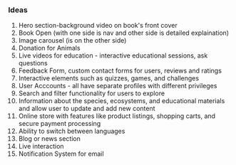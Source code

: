 ### Ideas

1. Hero section-background video on book's front cover
2. Book Open (with one side is nav and other side is detailed explaination)
3. Image carousel (is on the other side)
4. Donation for Animals
5. Live videos for education - interactive educational sessions, ask questions
6. Feedback Form, custom contact forms for users, reviews and ratings
7. Interactive elements such as quizzes, games, and challenges
8. User Acccounts - all have separate profiles with different privileges
9. Search and filter functionality for users to explore
10. Information about the species, ecosystems, and educational materials and allow user to update and add new content
11. Online store with features like product listings, shopping carts, and secure payment processing
12. Ability to switch between languages
13. Blog or news section
14. Live interaction
15. Notification System for email
